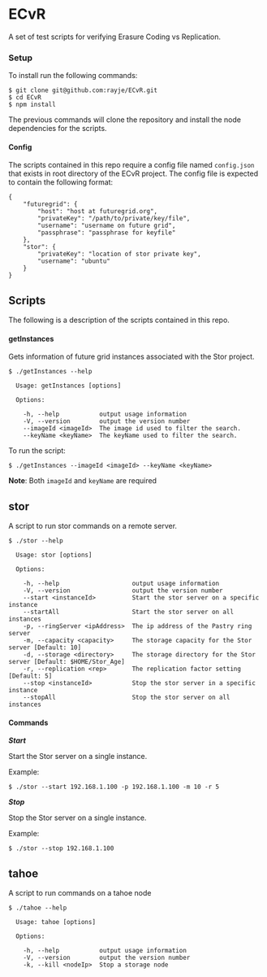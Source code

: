 ECvR
====

A set of test scripts for verifying Erasure Coding vs Replication.

### Setup

To install run the following commands:
	
	$ git clone git@github.com:rayje/ECvR.git
	$ cd ECvR
	$ npm install

The previous commands will clone the repository and install the node dependencies for the scripts.

#### Config

The scripts contained in this repo require a config file named ```config.json``` that exists in root directory of the ECvR project.
The config file is expected to contain the following format:

	{
		"futuregrid": {
			"host": "host at futuregrid.org",
			"privateKey": "/path/to/private/key/file",
			"username": "username on future grid",
			"passphrase": "passphrase for keyfile"
		},
		"stor": {
			"privateKey": "location of stor private key",
			"username": "ubuntu"
		}
	}

Scripts
-------

The following is a description of the scripts contained in this repo.

#### getInstances

Gets information of future grid instances associated with the Stor project.

	$ ./getInstances --help

	  Usage: getInstances [options]

	  Options:

	    -h, --help           output usage information
	    -V, --version        output the version number
	    --imageId <imageId>  The image id used to filter the search.
	    --keyName <keyName>  The keyName used to filter the search.

To run the script:

	$ ./getInstances --imageId <imageId> --keyName <keyName>

**Note**: Both ```imageId``` and ```keyName``` are required

stor
----

A script to run stor commands on a remote server.

	$ ./stor --help

	  Usage: stor [options]

	  Options:

	    -h, --help                    output usage information
	    -V, --version                 output the version number
	    --start <instanceId>          Start the stor server on a specific instance
	    --startAll                    Start the stor server on all instances
	    -p, --ringServer <ipAddress>  The ip address of the Pastry ring server
	    -m, --capacity <capacity>     The storage capacity for the Stor server [Default: 10]
	    -d, --storage <directory>     The storage directory for the Stor server [Default: $HOME/Stor_Age]
	    -r, --replication <rep>       The replication factor setting [Default: 5]
	    --stop <instanceId>           Stop the stor server in a specific instance
	    --stopAll                     Stop the stor server on all instances

#### Commands

***Start***

Start the Stor server on a single instance.

Example:

	$ ./stor --start 192.168.1.100 -p 192.168.1.100 -m 10 -r 5

***Stop***

Stop the Stor server on a single instance.

Example:
	
	$ ./stor --stop 192.168.1.100

tahoe
-----

A script to run commands on a tahoe node

	$ ./tahoe --help

	  Usage: tahoe [options]

	  Options:

	    -h, --help           output usage information
	    -V, --version        output the version number
	    -k, --kill <nodeIp>  Stop a storage node
